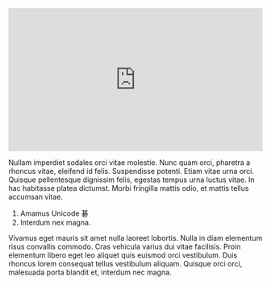 <iframe
  style="width: 100%; aspect-ratio: 16/9; height: auto;"
  src="https://www.youtube.com/embed/TXL6BhFttAA?si=C7B7TVHpZJSVvN57"
  title="YouTube video player"
  frameborder="0"
  allow="accelerometer; autoplay; clipboard-write; encrypted-media; gyroscope; picture-in-picture"
  allowfullscreen>
</iframe>

Nullam imperdiet sodales orci vitae molestie. Nunc quam orci, pharetra a rhoncus vitae, eleifend id felis. Suspendisse potenti. Etiam vitae urna orci. Quisque pellentesque dignissim felis, egestas tempus urna luctus vitae. In hac habitasse platea dictumst. Morbi fringilla mattis odio, et mattis tellus accumsan vitae.

1. Amamus Unicode 碁
2. Interdum nex magna.

Vivamus eget mauris sit amet nulla laoreet lobortis. Nulla in diam elementum risus convallis commodo. Cras vehicula varius dui vitae facilisis. Proin elementum libero eget leo aliquet quis euismod orci vestibulum. Duis rhoncus lorem consequat tellus vestibulum aliquam. Quisque orci orci, malesuada porta blandit et, interdum nec magna.
